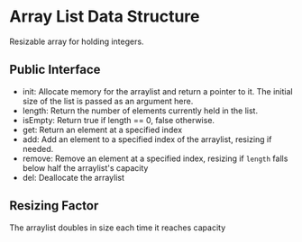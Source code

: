 # Array List Data Structure

Resizable array for holding integers.

## Public Interface

- init: Allocate memory for the arraylist and return a pointer to it. The initial size of the list is passed as an argument here. 
- length: Return the number of elements currently held in the list.
- isEmpty: Return true if length == 0, false otherwise.
- get: Return an element at a specified index
- add: Add an element to a specified index of the arraylist, resizing if needed.
- remove: Remove an element at a specified index, resizing if `length` falls below half the arraylist's capacity
- del: Deallocate the arraylist

## Resizing Factor

The arraylist doubles in size each time it reaches capacity

